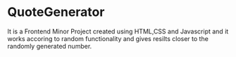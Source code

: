 # QuoteGenerator
It is a Frontend Minor Project created using HTML,CSS and Javascript and it works accoring to random functionality and gives resilts closer to the randomly generated number.
